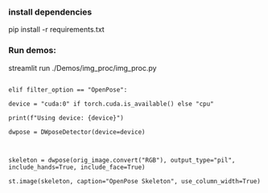 

### install dependencies
pip install -r requirements.txt
<!-- pip install -r ./ComputerVision/requirements.txt -->


### Run demos:
streamlit run ./Demos/img_proc/img_proc.py



```

elif filter_option == "OpenPose":

device = "cuda:0" if torch.cuda.is_available() else "cpu"

print(f"Using device: {device}")

dwpose = DWposeDetector(device=device)



skeleton = dwpose(orig_image.convert("RGB"), output_type="pil", include_hands=True, include_face=True)

st.image(skeleton, caption="OpenPose Skeleton", use_column_width=True)
```
